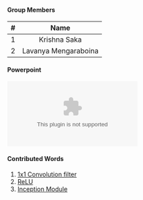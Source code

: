 #### Group Members

| #        | Name                 |
|:--------:|:--------------------:|
|   1      |    Krishna Saka  |
|   2      |    Lavanya Mengaraboina          |


#### Powerpoint

![My Powerpoint Presentation - GoogleNet](https://github.com/LavanyaMengaraboina/DataMining-mengaraboina/blob/master/Assignments/wiki_contributions/googlenet.pptx)

#### Contributed Words

1. [1x1 Convolution filter](http://iamaaditya.github.io/2016/03/one-by-one-convolution/)
2. [ReLU](https://github.com/Kulbear/deep-learning-nano-foundation/wiki/ReLU-and-Softmax-Activation-Functions) 
3. [Inception Module](https://hacktilldawn.com/2016/09/25/inception-modules-explained-and-implemented/) 
